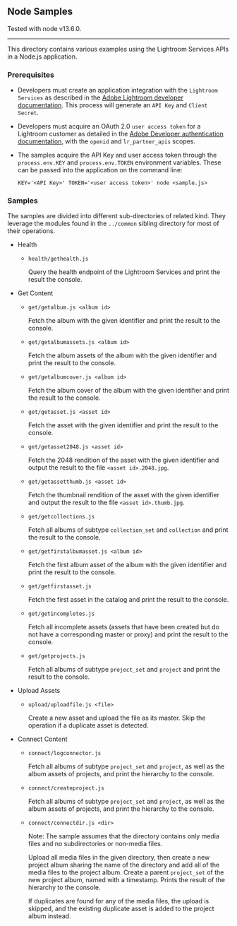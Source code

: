 ## Node Samples

Tested with node v13.6.0.

---

This directory contains various examples using the Lightroom Services APIs in a Node.js application.

### Prerequisites

* Developers must create an application integration with the `Lightroom Services` as described in the [Adobe Lightroom developer documentation](https://www.adobe.io/apis/creativecloud/lightroom.html). This process will generate an `API Key` and `Client Secret`.

* Developers must acquire an OAuth 2.0 `user access token` for a Lightroom customer as detailed in the [Adobe Developer authentication documentation](https://www.adobe.io/authentication/auth-methods.html#!AdobeDocs/adobeio-auth/master/OAuth/OAuth.md), with the `openid` and `lr_partner_apis` scopes.

* The samples acquire the API Key and user access token through the
`process.env.KEY` and `process.env.TOKEN` environment variables. These can be passed into the application on the command line:

      KEY='<API Key>' TOKEN='<user access token>' node <sample.js>

### Samples

The samples are divided into different sub-directories of related kind. They leverage the modules found in the `../common` sibling directory for most of their operations.

* Health

  *     health/gethealth.js
    Query the health endpoint of the Lightroom Services and print the result the console.

* Get Content

  *     get/getalbum.js <album id>
    Fetch the album with the given identifier and print the result to the console.

  *     get/getalbumassets.js <album id>
    Fetch the album assets of the album with the given identifier and print the result to the console.

  *     get/getalbumcover.js <album id>
    Fetch the album cover of the album with the given identifier and print the result to the console.

  *     get/getasset.js <asset id>
    Fetch the asset with the given identifier and print the result to the console.

  *     get/getasset2048.js <asset id>
    Fetch the 2048 rendition of the asset with the given identifier and output the result to the file `<asset id>.2048.jpg`.

  *     get/getassetthumb.js <asset id>
    Fetch the thumbnail rendition of the asset with the given identifier and output the result to the file `<asset id>.thumb.jpg`.

  *     get/getcollections.js
    Fetch all albums of subtype `collection_set` and `collection` and print the result to the console.

  *     get/getfirstalbumasset.js <album id>
    Fetch the first album asset of the album with the given identifier and print the result to the console.

  *     get/getfirstasset.js
    Fetch the first asset in the catalog and print the result to the console.

  *     get/getincompletes.js
    Fetch all incomplete assets (assets that have been created but do not have a corresponding master or proxy) and print the result to the console.

  *     get/getprojects.js
    Fetch all albums of subtype `project_set` and `project` and print the result to the console.

* Upload Assets

  *     upload/uploadfile.js <file>
    Create a new asset and upload the file as its master. Skip the operation if a duplicate asset is detected.

* Connect Content

  *     connect/logconnector.js
    Fetch all albums of subtype `project_set` and `project`, as well as the album assets of projects, and print the hierarchy to the console.

  *     connect/createproject.js
    Fetch all albums of subtype `project_set` and `project`, as well as the album assets of projects, and print the hierarchy to the console.

  *     connect/connectdir.js <dir>
    Note: The sample assumes that the directory contains only media files and no subdirectories or non-media files.

    Upload all media files in the given directory, then create a new project album sharing the name of the directory and add all of the media files to the project album. Create a parent `project_set` of the new project album, named with a timestamp. Prints the result of the hierarchy to the console.

    If duplicates are found for any of the media files, the upload is skipped, and the existing duplicate asset is added to the project album instead.
